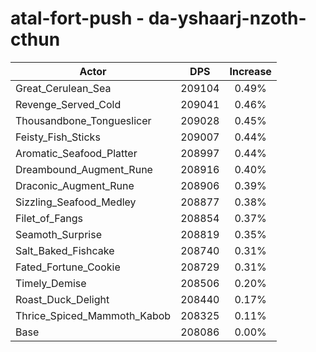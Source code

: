 # atal-fort-push - da-yshaarj-nzoth-cthun
| Actor | DPS | Increase |
|---|:---:|:---:|
|Great_Cerulean_Sea|209104|0.49%|
|Revenge_Served_Cold|209041|0.46%|
|Thousandbone_Tongueslicer|209028|0.45%|
|Feisty_Fish_Sticks|209007|0.44%|
|Aromatic_Seafood_Platter|208997|0.44%|
|Dreambound_Augment_Rune|208916|0.40%|
|Draconic_Augment_Rune|208906|0.39%|
|Sizzling_Seafood_Medley|208877|0.38%|
|Filet_of_Fangs|208854|0.37%|
|Seamoth_Surprise|208819|0.35%|
|Salt_Baked_Fishcake|208740|0.31%|
|Fated_Fortune_Cookie|208729|0.31%|
|Timely_Demise|208506|0.20%|
|Roast_Duck_Delight|208440|0.17%|
|Thrice_Spiced_Mammoth_Kabob|208325|0.11%|
|Base|208086|0.00%|
